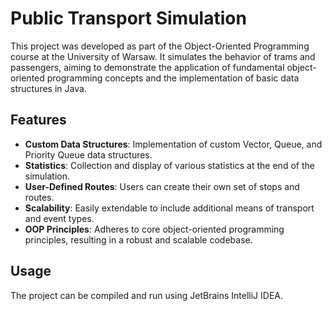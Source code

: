 # Public Transport Simulation

This project was developed as part of the Object-Oriented Programming course at the University of Warsaw. It simulates the behavior of trams and passengers, aiming to demonstrate the application of fundamental object-oriented programming concepts and the implementation of basic data structures in Java.

## Features
- **Custom Data Structures**: Implementation of custom Vector, Queue, and Priority Queue data structures.
- **Statistics**: Collection and display of various statistics at the end of the simulation.
- **User-Defined Routes**: Users can create their own set of stops and routes.
- **Scalability**: Easily extendable to include additional means of transport and event types.
- **OOP Principles**: Adheres to core object-oriented programming principles, resulting in a robust and scalable codebase.

## Usage

The project can be compiled and run using JetBrains IntelliJ IDEA.
